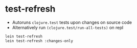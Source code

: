 # test-refresh

- Autoruns `clojure.test` tests upon changes on source code
- Alternatively run `(clojure.test/run-all-tests)` on repl

```sh
lein test-refresh
lein test-refresh :changes-only
```
